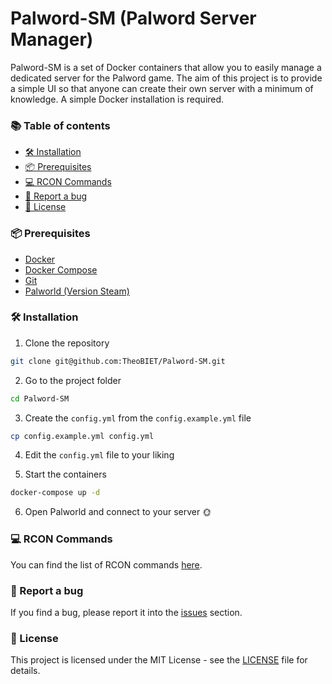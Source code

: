 # Palword-SM (Palword Server Manager)

<!-- ![Palworld](/docs/palworld.png) -->

Palword-SM is a set of Docker containers that allow you to easily manage a dedicated server for the Palword game. The aim of this project is to provide a simple UI so that anyone can create their own server with a minimum of knowledge. A simple Docker installation is required.

### 📚 Table of contents
- [🛠️ Installation](#️-installation)  
- [📦 Prerequisites](#-prerequisites)  
- [💻 RCON Commands](#-rcon-commands)  
- [🐛 Report a bug](#-report-a-bug)  
- [📝 License](#-license)  


### 📦 Prerequisites

- [Docker](https://docs.docker.com/get-docker/)
- [Docker Compose](https://docs.docker.com/compose/install/)
- [Git](https://git-scm.com/downloads)
- [Palworld (Version Steam)](https://store.steampowered.com/app/1623730/Palworld/?l=french)

### 🛠️ Installation

1. Clone the repository
```bash
git clone git@github.com:TheoBIET/Palword-SM.git
```

2. Go to the project folder
```bash
cd Palword-SM
```

3. Create the `config.yml` from the `config.example.yml` file
```bash
cp config.example.yml config.yml
```

4. Edit the `config.yml` file to your liking

5. Start the containers
```bash
docker-compose up -d
```

6. Open Palworld and connect to your server 🌞

### 💻 RCON Commands

You can find the list of RCON commands [here](https://tech.palworldgame.com/server-commands).

### 🐛 Report a bug

If you find a bug, please report it into the [issues](https://github.com/TheoBIET/Palword-SM/issues) section.

### 📝 License

This project is licensed under the MIT License - see the [LICENSE](LICENSE) file for details.
